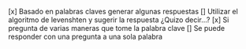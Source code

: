 [x] Basado en palabras claves generar algunas respuestas
[] Utilizar el algoritmo de levenshten y sugerir la respuesta ¿Quizo decir...?
[x] Si pregunta de varias maneras que tome la palabra clave
[] Se puede responder con una pregunta a una sola palabra
